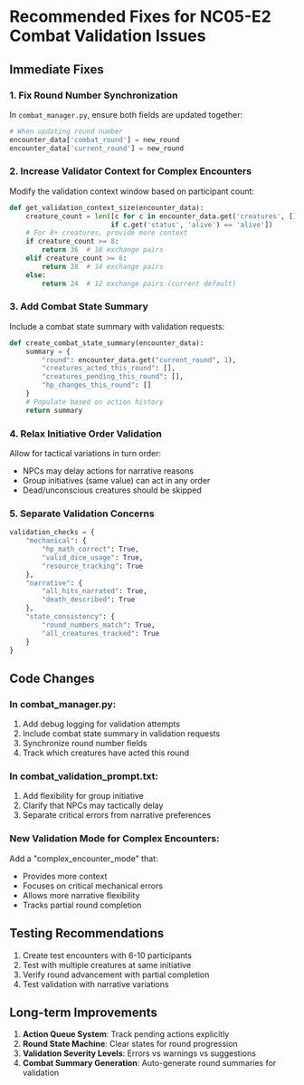 # Recommended Fixes for NC05-E2 Combat Validation Issues

## Immediate Fixes

### 1. Fix Round Number Synchronization
In `combat_manager.py`, ensure both fields are updated together:
```python
# When updating round number
encounter_data['combat_round'] = new_round
encounter_data['current_round'] = new_round
```

### 2. Increase Validator Context for Complex Encounters
Modify the validation context window based on participant count:
```python
def get_validation_context_size(encounter_data):
    creature_count = len([c for c in encounter_data.get('creatures', []) 
                         if c.get('status', 'alive') == 'alive'])
    # For 8+ creatures, provide more context
    if creature_count >= 8:
        return 36  # 18 exchange pairs
    elif creature_count >= 6:
        return 28  # 14 exchange pairs
    else:
        return 24  # 12 exchange pairs (current default)
```

### 3. Add Combat State Summary
Include a combat state summary with validation requests:
```python
def create_combat_state_summary(encounter_data):
    summary = {
        "round": encounter_data.get("current_round", 1),
        "creatures_acted_this_round": [],
        "creatures_pending_this_round": [],
        "hp_changes_this_round": []
    }
    # Populate based on action history
    return summary
```

### 4. Relax Initiative Order Validation
Allow for tactical variations in turn order:
- NPCs may delay actions for narrative reasons
- Group initiatives (same value) can act in any order
- Dead/unconscious creatures should be skipped

### 5. Separate Validation Concerns
```python
validation_checks = {
    "mechanical": {
        "hp_math_correct": True,
        "valid_dice_usage": True,
        "resource_tracking": True
    },
    "narrative": {
        "all_hits_narrated": True,
        "death_described": True
    },
    "state_consistency": {
        "round_numbers_match": True,
        "all_creatures_tracked": True
    }
}
```

## Code Changes

### In combat_manager.py:
1. Add debug logging for validation attempts
2. Include combat state summary in validation requests
3. Synchronize round number fields
4. Track which creatures have acted this round

### In combat_validation_prompt.txt:
1. Add flexibility for group initiative
2. Clarify that NPCs may tactically delay
3. Separate critical errors from narrative preferences

### New Validation Mode for Complex Encounters:
Add a "complex_encounter_mode" that:
- Provides more context
- Focuses on critical mechanical errors
- Allows more narrative flexibility
- Tracks partial round completion

## Testing Recommendations

1. Create test encounters with 6-10 participants
2. Test with multiple creatures at same initiative
3. Verify round advancement with partial completion
4. Test validation with narrative variations

## Long-term Improvements

1. **Action Queue System**: Track pending actions explicitly
2. **Round State Machine**: Clear states for round progression
3. **Validation Severity Levels**: Errors vs warnings vs suggestions
4. **Combat Summary Generation**: Auto-generate round summaries for validation